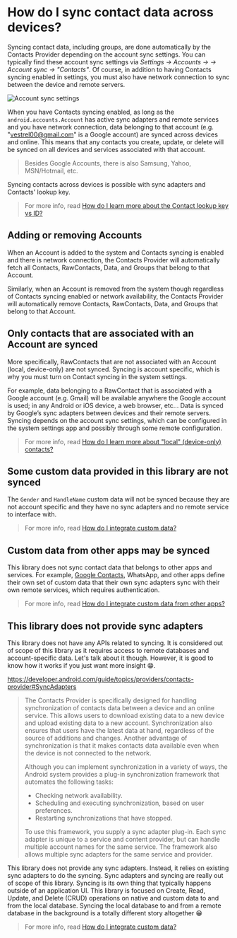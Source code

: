 # How do I sync contact data across devices?

Syncing contact data, including groups, are done automatically by the Contacts Provider depending on
the account sync settings. You can typically find these account sync settings via
_Settings -> Accounts -> <account> -> Account sync -> "Contacts"_. Of course, in addition to having
Contacts syncing enabled in settings, you must also have network connection to sync between the
device and remote servers.

![Account sync settings](/media/account-sync-settings.png)

When you have Contacts syncing enabled, as long as the `android.accounts.Account` has active sync
adapters and remote services and you have network connection, data belonging to that account (e.g.
"vestrel00@gmail.com" is a Google account) are synced across devices and online. This means that any
contacts you create, update, or delete will be synced on all devices and services associated with
that account.

> Besides Google Accounts, there is also Samsung, Yahoo, MSN/Hotmail, etc.

Syncing contacts across devices is possible with sync adapters and Contacts' lookup key.

> For more info, read [How do I learn more about the Contact lookup key vs ID?](/howto/howto-learn-more-contact-lookup-key.md)

## Adding or removing Accounts

When an Account is added to the system and Contacts syncing is enabled and there is network 
connection, the Contacts Provider will automatically fetch all Contacts, RawContacts, Data, and
Groups that belong to that Account.

Similarly, when an Account is removed from the system though regardless of Contacts syncing enabled
or network availability, the Contacts Provider will automatically remove Contacts, RawContacts, 
Data, and Groups that belong to that Account.

## Only contacts that are associated with an Account are synced

More specifically, RawContacts that are not associated with an Account (local, device-only) are not
synced. Syncing is account specific, which is why you must turn on Contact syncing in the system
settings.

For example, data belonging to a RawContact that is associated with a Google account (e.g. Gmail)
will be available anywhere the Google account is used; in any Android or iOS device, a web browser,
etc... Data is synced by Google’s sync adapters between devices and their remote servers. Syncing
depends on the account sync settings, which can be configured in the system settings app and
possibly through some remote configuration.

> For more info, read [How do I learn more about "local" (device-only) contacts?](/howto/howto-learn-more-about-local-contacts.md)

## Some custom data provided in this library are not synced

The `Gender` and `HandleName` custom data will not be synced because they are not account specific
and they have no sync adapters and no remote service to interface with.

> For more info, read [How do I integrate custom data?](/howto/howto-integrate-custom-data.md)

## Custom data from other apps may be synced

This library does not sync contact data that belongs to other apps and services. For example, 
[Google Contacts][google-contacts], WhatsApp, and other apps define their own set of custom data 
that their own sync adapters sync with their own remote services, which requires authentication.

> For more info, read [How do I integrate custom data from other apps?](/howto/howto-integrate-custom-data-from-other-apps.md)

## This library does not provide sync adapters

This library does not have any APIs related to syncing. It is considered out of scope of this
library as it requires access to remote databases and account-specific data. Let's talk about it
though. However, it is good to know how it works if you just want more insight :grin:.

https://developer.android.com/guide/topics/providers/contacts-provider#SyncAdapters

> The Contacts Provider is specifically designed for handling synchronization of contacts data
> between a device and an online service. This allows users to download existing data to a new
> device and upload existing data to a new account. Synchronization also ensures that users have
> the latest data at hand, regardless of the source of additions and changes. Another advantage of
> synchronization is that it makes contacts data available even when the device is not connected to
> the network.
>
> Although you can implement synchronization in a variety of ways, the Android system provides a
> plug-in synchronization framework that automates the following tasks:
>
> - Checking network availability.
> - Scheduling and executing synchronization, based on user preferences.
> - Restarting synchronizations that have stopped.
>
> To use this framework, you supply a sync adapter plug-in. Each sync adapter is unique to a service
> and content provider, but can handle multiple account names for the same service. The framework
> also allows multiple sync adapters for the same service and provider.

This library does not provide any sync adapters. Instead, it relies on existing sync adapters to do
the syncing. Sync adapters and syncing are really out of scope of this library. Syncing is its own
thing that typically happens outside of an application UI. This library is focused on Create, Read,
Update, and Delete (CRUD) operations on native and custom data to and from the local database.
Syncing the local database to and from a remote database in the background is a totally different
story altogether :grin:

> For more info, read [How do I integrate custom data?](/howto/howto-integrate-custom-data.md)

[google-contacts]: https://play.google.com/store/apps/details?id=com.google.android.contacts